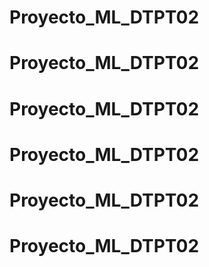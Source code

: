 # Proyecto_ML_DTPT02
# Proyecto_ML_DTPT02
# Proyecto_ML_DTPT02
# Proyecto_ML_DTPT02
# Proyecto_ML_DTPT02
# Proyecto_ML_DTPT02
